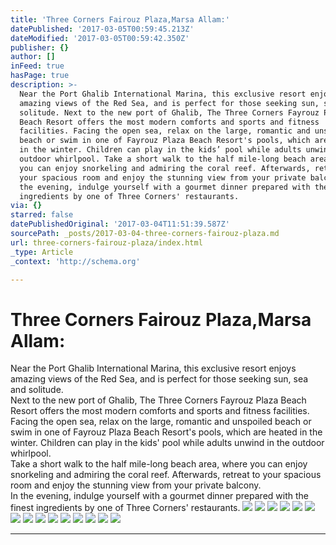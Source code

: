 ```yaml
---
title: 'Three Corners Fairouz Plaza,Marsa Allam:'
datePublished: '2017-03-05T00:59:45.213Z'
dateModified: '2017-03-05T00:59:42.350Z'
publisher: {}
author: []
inFeed: true
hasPage: true
description: >-
  Near the Port Ghalib International Marina, this exclusive resort enjoys
  amazing views of the Red Sea, and is perfect for those seeking sun, sea and
  solitude. Next to the new port of Ghalib, The Three Corners Fayrouz Plaza
  Beach Resort offers the most modern comforts and sports and fitness
  facilities. Facing the open sea, relax on the large, romantic and unspoiled
  beach or swim in one of Fayrouz Plaza Beach Resort's pools, which are heated
  in the winter. Children can play in the kids’ pool while adults unwind in the
  outdoor whirlpool. Take a short walk to the half mile-long beach area, where
  you can enjoy snorkeling and admiring the coral reef. Afterwards, retreat to
  your spacious room and enjoy the stunning view from your private balcony. In
  the evening, indulge yourself with a gourmet dinner prepared with the finest
  ingredients by one of Three Corners' restaurants.
via: {}
starred: false
datePublishedOriginal: '2017-03-04T11:51:39.587Z'
sourcePath: _posts/2017-03-04-three-corners-fairouz-plaza.md
url: three-corners-fairouz-plaza/index.html
_type: Article
_context: 'http://schema.org'

---
```

# Three Corners Fairouz Plaza,Marsa Allam:

Near the Port Ghalib International Marina, this exclusive resort enjoys amazing views of the Red Sea, and is perfect for those seeking sun, sea and solitude.   
Next to the new port of Ghalib, The Three Corners Fayrouz Plaza Beach Resort offers the most modern comforts and sports and fitness facilities.   
Facing the open sea, relax on the large, romantic and unspoiled beach or swim in one of Fayrouz Plaza Beach Resort's pools, which are heated in the winter. Children can play in the kids' pool while adults unwind in the outdoor whirlpool.   
Take a short walk to the half mile-long beach area, where you can enjoy snorkeling and admiring the coral reef. Afterwards, retreat to your spacious room and enjoy the stunning view from your private balcony.   
In the evening, indulge yourself with a gourmet dinner prepared with the finest ingredients by one of Three Corners' restaurants.
![](https://the-grid-user-content.s3-us-west-2.amazonaws.com/a5aa2602-6755-4318-8a28-06d9721e3325.jpg)
![](https://the-grid-user-content.s3-us-west-2.amazonaws.com/7acd87be-2d72-4b80-b721-0d4acb5f7e28.jpg)
![](https://the-grid-user-content.s3-us-west-2.amazonaws.com/4b2d0823-9074-410d-953f-7135a94028b4.jpg)
![](https://the-grid-user-content.s3-us-west-2.amazonaws.com/085698d0-2f57-4eea-9d0f-a7f62fb77d1f.jpg)
![](https://the-grid-user-content.s3-us-west-2.amazonaws.com/b371c935-f0e5-486e-873a-4162a784d940.jpg)
![](https://the-grid-user-content.s3-us-west-2.amazonaws.com/c998b15b-58c5-4f43-a294-61c51c05ec1b.jpg)
![](https://the-grid-user-content.s3-us-west-2.amazonaws.com/2b2ef4d6-3f99-432e-a41f-8e91d2206ad8.jpg)
![](https://the-grid-user-content.s3-us-west-2.amazonaws.com/9fb34057-84bb-49f3-a7ce-137953840ff9.jpg)
![](https://the-grid-user-content.s3-us-west-2.amazonaws.com/7d068e28-f9bf-48ef-9eed-5c722b58e0a5.jpg)
![](https://the-grid-user-content.s3-us-west-2.amazonaws.com/47c26432-2325-4940-9db4-8eb6f5a48601.jpg)
![](https://the-grid-user-content.s3-us-west-2.amazonaws.com/c40beecd-6f69-4ea2-a1d9-a52cbbc61bb6.jpg)
![](https://the-grid-user-content.s3-us-west-2.amazonaws.com/cfd91ff2-0808-49ec-979b-0b9b16f67470.jpg)
![](https://the-grid-user-content.s3-us-west-2.amazonaws.com/e7415048-6372-4151-8817-bc7acbb8ea35.jpg)
![](https://the-grid-user-content.s3-us-west-2.amazonaws.com/2fc838b8-9587-4ca0-b6e5-418b2a2c8ac6.jpg)
![](https://the-grid-user-content.s3-us-west-2.amazonaws.com/863bb75d-c9d5-4bad-b76d-3ae9e3739f98.jpg)

---
